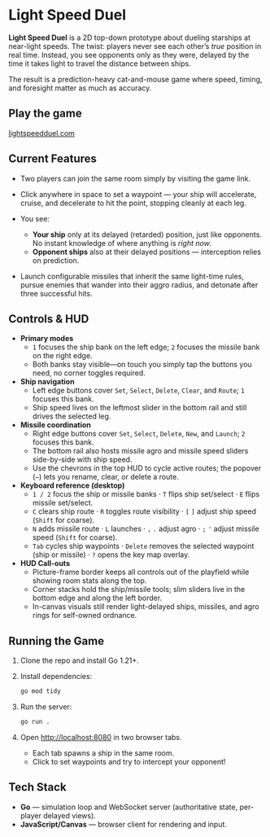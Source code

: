 # Light Speed Duel

**Light Speed Duel** is a 2D top-down prototype about dueling starships at near-light speeds. The twist: players never see each other’s *true* position in real time. Instead, you see opponents only as they were, delayed by the time it takes light to travel the distance between ships.

The result is a prediction-heavy cat-and-mouse game where speed, timing, and foresight matter as much as accuracy.

## Play the game  
[lightspeedduel.com](www.lightspeedduel.com)


## Current Features

* Two players can join the same room simply by visiting the game link.
* Click anywhere in space to set a waypoint — your ship will accelerate, cruise, and decelerate to hit the point, stopping cleanly at each leg.
* You see:

  * **Your ship** only at its delayed (retarded) position, just like opponents. No instant knowledge of where anything is *right now*.
  * **Opponent ships** also at their delayed positions — interception relies on prediction.
* Launch configurable missiles that inherit the same light-time rules, pursue enemies that wander into their aggro radius, and detonate after three successful hits.


## Controls & HUD

* **Primary modes**
  * `1` focuses the ship bank on the left edge; `2` focuses the missile bank on the right edge.
  * Both banks stay visible—on touch you simply tap the buttons you need, no corner toggles required.
* **Ship navigation**
  * Left edge buttons cover `Set`, `Select`, `Delete`, `Clear`, and `Route`; `1` focuses this bank.
  * Ship speed lives on the leftmost slider in the bottom rail and still drives the selected leg.
* **Missile coordination**
  * Right edge buttons cover `Set`, `Select`, `Delete`, `New`, and `Launch`; `2` focuses this bank.
  * The bottom rail also hosts missile agro and missile speed sliders side-by-side with ship speed.
  * Use the chevrons in the top HUD to cycle active routes; the popover (`⋯`) lets you rename, clear, or delete a route.
* **Keyboard reference (desktop)**
  * `1 / 2` focus the ship or missile banks · `T` flips ship set/select · `E` flips missile set/select.
  * `C` clears ship route · `R` toggles route visibility · `[` `]` adjust ship speed (`Shift` for coarse).
  * `N` adds missile route · `L` launches · `,` `.` adjust agro · `;` `'` adjust missile speed (`Shift` for coarse).
  * `Tab` cycles ship waypoints · `Delete` removes the selected waypoint (ship or missile) · `?` opens the key map overlay.
* **HUD Call-outs**
  * Picture-frame border keeps all controls out of the playfield while showing room stats along the top.
  * Corner stacks hold the ship/missile tools; slim sliders live in the bottom edge and along the left border.
  * In-canvas visuals still render light-delayed ships, missiles, and agro rings for self-owned ordnance.


## Running the Game

1. Clone the repo and install Go 1.21+.
2. Install dependencies:

   ```bash
   go mod tidy
   ```
3. Run the server:

   ```bash
   go run .
   ```
4. Open [http://localhost:8080](http://localhost:8080) in two browser tabs.

   * Each tab spawns a ship in the same room.
   * Click to set waypoints and try to intercept your opponent!


## Tech Stack

* **Go** — simulation loop and WebSocket server (authoritative state, per-player delayed views).
* **JavaScript/Canvas** — browser client for rendering and input.

